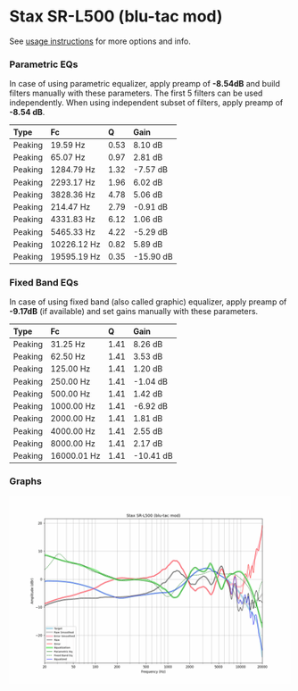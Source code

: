 # Stax SR-L500 (blu-tac mod)
See [usage instructions](https://github.com/jaakkopasanen/AutoEq#usage) for more options and info.

### Parametric EQs
In case of using parametric equalizer, apply preamp of **-8.54dB** and build filters manually
with these parameters. The first 5 filters can be used independently.
When using independent subset of filters, apply preamp of **-8.54 dB**.

| Type    | Fc          |    Q | Gain      |
|:--------|:------------|:-----|:----------|
| Peaking | 19.59 Hz    | 0.53 | 8.10 dB   |
| Peaking | 65.07 Hz    | 0.97 | 2.81 dB   |
| Peaking | 1284.79 Hz  | 1.32 | -7.57 dB  |
| Peaking | 2293.17 Hz  | 1.96 | 6.02 dB   |
| Peaking | 3828.36 Hz  | 4.78 | 5.06 dB   |
| Peaking | 214.47 Hz   | 2.79 | -0.91 dB  |
| Peaking | 4331.83 Hz  | 6.12 | 1.06 dB   |
| Peaking | 5465.33 Hz  | 4.22 | -5.29 dB  |
| Peaking | 10226.12 Hz | 0.82 | 5.89 dB   |
| Peaking | 19595.19 Hz | 0.35 | -15.90 dB |

### Fixed Band EQs
In case of using fixed band (also called graphic) equalizer, apply preamp of **-9.17dB**
(if available) and set gains manually with these parameters.

| Type    | Fc          |    Q | Gain      |
|:--------|:------------|:-----|:----------|
| Peaking | 31.25 Hz    | 1.41 | 8.26 dB   |
| Peaking | 62.50 Hz    | 1.41 | 3.53 dB   |
| Peaking | 125.00 Hz   | 1.41 | 1.20 dB   |
| Peaking | 250.00 Hz   | 1.41 | -1.04 dB  |
| Peaking | 500.00 Hz   | 1.41 | 1.42 dB   |
| Peaking | 1000.00 Hz  | 1.41 | -6.92 dB  |
| Peaking | 2000.00 Hz  | 1.41 | 1.81 dB   |
| Peaking | 4000.00 Hz  | 1.41 | 2.55 dB   |
| Peaking | 8000.00 Hz  | 1.41 | 2.17 dB   |
| Peaking | 16000.01 Hz | 1.41 | -10.41 dB |

### Graphs
![](./Stax%20SR-L500%20(blu-tac%20mod).png)